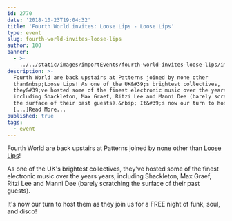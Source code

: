 ```yaml
---
id: 2770
date: '2018-10-23T19:04:32'
title: 'Fourth World invites: Loose Lips - Loose Lips'
type: event
slug: fourth-world-invites-loose-lips
author: 100
banner:
  - >-
    ../../static/images/importEvents/fourth-world-invites-loose-lips/image2770.jpeg
description: >-
  Fourth World are back upstairs at Patterns joined by none other
  than&nbsp;Loose Lips! As one of the UK&#39;s brightest collectives,
  they&#39;ve hosted some of the finest electronic music over the years years,
  including Shackleton, Max Graef, Ritzi Lee and Manni Dee (barely scratching
  the surface of their past guests).&nbsp; It&#39;s now our turn to host
  [...]Read More...
published: true
tags:
  - event
---
```

Fourth World are back upstairs at Patterns joined by none other than [Loose Lips](https://www.facebook.com/LooseLips123/)!

As one of the UK's brightest collectives, they've hosted some of the finest electronic music over the years years, including Shackleton, Max Graef, Ritzi Lee and Manni Dee (barely scratching the surface of their past guests). 

It's now our turn to host them as they join us for a FREE night of funk, soul, and disco!